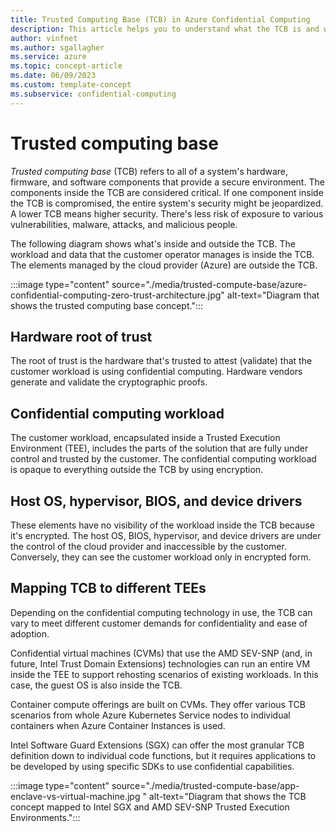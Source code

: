 ```yaml
---
title: Trusted Computing Base (TCB) in Azure Confidential Computing
description: This article helps you to understand what the TCB is and what it includes.
author: vinfnet
ms.author: sgallagher
ms.service: azure
ms.topic: concept-article
ms.date: 06/09/2023
ms.custom: template-concept
ms.subservice: confidential-computing
---
```

# Trusted computing base

*Trusted computing base* (TCB) refers to all of a system's hardware, firmware, and software components that provide a secure environment. The components inside the TCB are considered critical. If one component inside the TCB is compromised, the entire system's security might be jeopardized. A lower TCB means higher security. There's less risk of exposure to various vulnerabilities, malware, attacks, and malicious people.

The following diagram shows what's inside and outside the TCB. The workload and data that the customer operator manages is inside the TCB. The elements managed by the cloud provider (Azure) are outside the TCB.

:::image type="content" source="./media/trusted-compute-base/azure-confidential-computing-zero-trust-architecture.jpg" alt-text="Diagram that shows the trusted computing base concept.":::

## Hardware root of trust

The root of trust is the hardware that's trusted to attest (validate) that the customer workload is using confidential computing. Hardware vendors generate and validate the cryptographic proofs.

## Confidential computing workload

The customer workload, encapsulated inside a Trusted Execution Environment (TEE), includes the parts of the solution that are fully under control and trusted by the customer. The confidential computing workload is opaque to everything outside the TCB by using encryption.

## Host OS, hypervisor, BIOS, and device drivers

These elements have no visibility of the workload inside the TCB because it's encrypted. The host OS, BIOS, hypervisor, and device drivers are under the control of the cloud provider and inaccessible by the customer. Conversely, they can see the customer workload only in encrypted form.

## Mapping TCB to different TEEs

Depending on the confidential computing technology in use, the TCB can vary to meet different customer demands for confidentiality and ease of adoption.

Confidential virtual machines (CVMs) that use the AMD SEV-SNP (and, in future, Intel Trust Domain Extensions) technologies can run an entire VM inside the TEE to support rehosting scenarios of existing workloads. In this case, the guest OS is also inside the TCB.

Container compute offerings are built on CVMs. They offer various TCB scenarios from whole Azure Kubernetes Service nodes to individual containers when Azure Container Instances is used.

Intel Software Guard Extensions (SGX) can offer the most granular TCB definition down to individual code functions, but it requires applications to be developed by using specific SDKs to use confidential capabilities.

:::image type="content" source="./media/trusted-compute-base/app-enclave-vs-virtual-machine.jpg " alt-text="Diagram that shows the TCB concept mapped to Intel SGX and AMD SEV-SNP Trusted Execution Environments.":::
